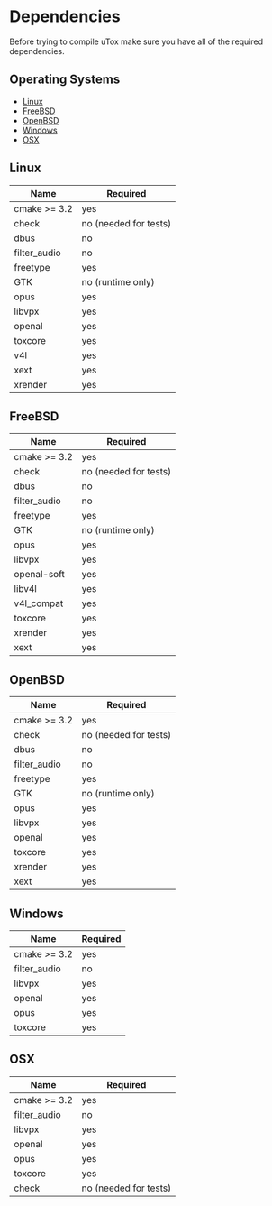 # Dependencies

Before trying to compile uTox make sure you have all of the required dependencies.

## Operating Systems

- [Linux](#Linux)
- [FreeBSD](#FreeBsd)
- [OpenBSD](#OpenBSD)
- [Windows](#Windows)
- [OSX](#OSX)

## Linux

| Name         | Required              |
|--------------|-----------------------|
| cmake >= 3.2 | yes                   |
| check        | no (needed for tests) |
| dbus         | no                    |
| filter_audio | no                    |
| freetype     | yes                   |
| GTK          | no (runtime only)     |
| opus         | yes                   |
| libvpx       | yes                   |
| openal       | yes                   |
| toxcore      | yes                   |
| v4l          | yes                   |
| xext         | yes                   |
| xrender      | yes                   |

## FreeBSD

| Name         | Required              |
|--------------|-----------------------|
| cmake >= 3.2 | yes                   |
| check        | no (needed for tests) |
| dbus         | no                    |
| filter_audio | no                    |
| freetype     | yes                   |
| GTK          | no (runtime only)     |
| opus         | yes                   |
| libvpx       | yes                   |
| openal-soft  | yes                   |
| libv4l       | yes                   |
| v4l\_compat  | yes                   |
| toxcore      | yes                   |
| xrender      | yes                   |
| xext         | yes                   |

## OpenBSD

| Name         | Required              |
|--------------|-----------------------|
| cmake >= 3.2 | yes                   |
| check        | no (needed for tests) |
| dbus         | no                    |
| filter_audio | no                    |
| freetype     | yes                   |
| GTK          | no (runtime only)     |
| opus         | yes                   |
| libvpx       | yes                   |
| openal       | yes                   |
| toxcore      | yes                   |
| xrender      | yes                   |
| xext         | yes                   |

## Windows

|   Name       | Required |
|--------------|----------|
| cmake >= 3.2 |   yes    |
| filter_audio |   no     |
| libvpx       |   yes    |
| openal       |   yes    |
| opus         |   yes    |
| toxcore      |   yes    |

## OSX

| Name         | Required              |
|--------------|-----------------------|
| cmake >= 3.2 | yes                   |
| filter_audio | no                    |
| libvpx       | yes                   |
| openal       | yes                   |
| opus         | yes                   |
| toxcore      | yes                   |
| check        | no (needed for tests) |
